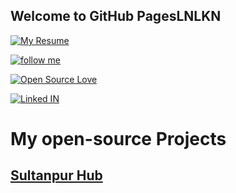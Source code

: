 ## Welcome to GitHub PagesLNLKN

[![My Resume](https://img.shields.io/badge/PRASHANT%20BADAL-Resume-brightgreen.svg)](https://prashant26199701.github.io/prashant.pdf) 

[![follow me](https://img.shields.io/github/followers/prashant26199701.svg?label=Follow%20Me&style=social)](https://github.com/prashant26199701/)

[![Open Source Love](https://badges.frapsoft.com/os/v3/open-source.svg?v=102)](https://github.com/prashant26199701) 

[![Linked IN ](https://img.shields.io/badge/LinkedIN-Connect%20With%20Me-1abc9c.svg)](https://www.linkedin.com/in/prashant-badal-aa5b91156/)


# My open-source Projects 

## [Sultanpur Hub](https://github.com/prashant26199701/sultanpurhub)

















